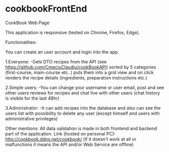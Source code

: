 # cookbookFrontEnd
 CookBook Web Page
 
 This application is responsive (tested on Chrome, Firefox, Edge).
 
 Functionalities:
 
 You can create an user account and login into the app.
 
 1.Everyone:
 -Gets DTO recipes from the API (see https://github.com/CmeciuClaudiu/cookBookAPI) sorted by 5 categories (first-course, main-course etc..) puts them into a grid view and on click renders the recipe details (ingredients, preparation instructions etc.)
 
 2.Simple users:
 -You can change your username or user email,  post and see other users reviews for recipes and chat live with other users (chat history is visible for the last 48hr)
 
 
 3.Administrator:
 -It can add recipes into the database and also can see the users list with possibility to delete any user (except himself and users with administrative privileges)
 
 Other mentions: All data validation is made in both frontend and backend part of the application. 
 Link (hosted on personal PC): http://cookbook.ddns.net/cookbook/ (if it doesn't work at all or malfunctions it means the API and/or Web Service are offline)
